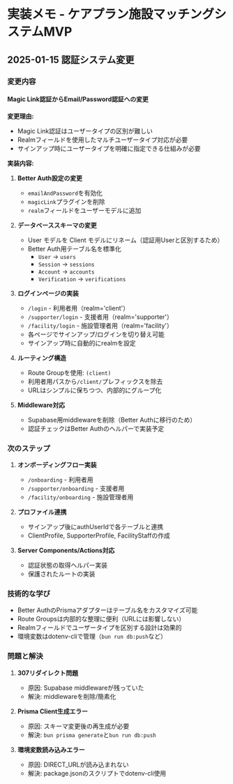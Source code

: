# 実装メモ - ケアプラン施設マッチングシステムMVP

## 2025-01-15 認証システム変更

### 変更内容
#### Magic Link認証からEmail/Password認証への変更

**変更理由:**
- Magic Link認証はユーザータイプの区別が難しい
- Realmフィールドを使用したマルチユーザータイプ対応が必要
- サインアップ時にユーザータイプを明確に指定できる仕組みが必要

**実装内容:**
1. **Better Auth設定の変更**
   - `emailAndPassword`を有効化
   - `magicLink`プラグインを削除
   - `realm`フィールドをユーザーモデルに追加

2. **データベーススキーマの変更**
   - User モデルを Client モデルにリネーム（認証用Userと区別するため）
   - Better Auth用テーブル名を標準化
     - `User` → `users`
     - `Session` → `sessions`  
     - `Account` → `accounts`
     - `Verification` → `verifications`

3. **ログインページの実装**
   - `/login` - 利用者用（realm='client'）
   - `/supporter/login` - 支援者用（realm='supporter'）
   - `/facility/login` - 施設管理者用（realm='facility'）
   - 各ページでサインアップ/ログインを切り替え可能
   - サインアップ時に自動的にrealmを設定

4. **ルーティング構造**
   - Route Groupを使用: `(client)`
   - 利用者用パスから`/client/`プレフィックスを除去
   - URLはシンプルに保ちつつ、内部的にグループ化

5. **Middleware対応**
   - Supabase用middlewareを削除（Better Authに移行のため）
   - 認証チェックはBetter Authのヘルパーで実装予定

### 次のステップ
1. **オンボーディングフロー実装**
   - `/onboarding` - 利用者用
   - `/supporter/onboarding` - 支援者用
   - `/facility/onboarding` - 施設管理者用

2. **プロファイル連携**
   - サインアップ後にauthUserIdで各テーブルと連携
   - ClientProfile, SupporterProfile, FacilityStaffの作成

3. **Server Components/Actions対応**
   - 認証状態の取得ヘルパー実装
   - 保護されたルートの実装

### 技術的な学び
- Better AuthのPrismaアダプターはテーブル名をカスタマイズ可能
- Route Groupsは内部的な整理に便利（URLには影響しない）
- Realmフィールドでユーザータイプを区別する設計は効果的
- 環境変数はdotenv-cliで管理（`bun run db:push`など）

### 問題と解決
1. **307リダイレクト問題**
   - 原因: Supabase middlewareが残っていた
   - 解決: middlewareを削除/簡素化

2. **Prisma Client生成エラー**
   - 原因: スキーマ変更後の再生成が必要
   - 解決: `bun prisma generate`と`bun run db:push`

3. **環境変数読み込みエラー**
   - 原因: DIRECT_URLが読み込まれない
   - 解決: package.jsonのスクリプトでdotenv-cli使用